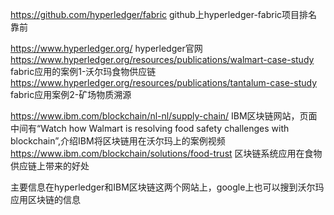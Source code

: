 https://github.com/hyperledger/fabric github上hyperledger-fabric项目排名靠前  

https://www.hyperledger.org/ hyperledger官网  
https://www.hyperledger.org/resources/publications/walmart-case-study fabric应用的案例1-沃尔玛食物供应链  
https://www.hyperledger.org/resources/publications/tantalum-case-study fabric应用案例2-矿场物质溯源  

https://www.ibm.com/blockchain/nl-nl/supply-chain/ IBM区块链网站，页面中间有“Watch how Walmart is resolving food safety challenges with blockchain”,介绍IBM将区块链用在沃尔玛上的案例视频  
https://www.ibm.com/blockchain/solutions/food-trust 区块链系统应用在食物供应链上带来的好处  

主要信息在hyperledger和IBM区块链这两个网站上，google上也可以搜到沃尔玛应用区块链的信息  

